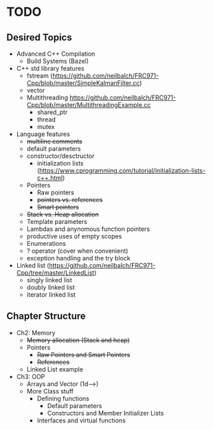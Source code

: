 # TODO

## Desired Topics

- Advanced C++ Compilation
  - Build Systems (Bazel)
- C++ std library features
  - fstream (https://github.com/neilbalch/FRC971-Cpp/blob/master/SimpleKalmanFilter.cc)
  - vector
  - Multithreading https://github.com/neilbalch/FRC971-Cpp/blob/master/MultithreadingExample.cc
    - shared_ptr
    - thread
    - mutex
- Language features
  - ~~multiline comments~~
  - default parameters
  - constructor/desctructor
    - initialization lists (https://www.cprogramming.com/tutorial/initialization-lists-c++.html)
  - Pointers
    - Raw pointers
    - ~~pointers vs. references~~
    - ~~Smart pointers~~
  - ~~Stack vs. Heap allocation~~
  - Template parameters
  - Lambdas and anynomous function pointers
  - productive uses of empty scopes
  - Enumerations
  - ? operator (cover when convenient)
  - exception handling and the try block
- Linked list (https://github.com/neilbalch/FRC971-Cpp/tree/master/LinkedList)
  - singly linked list
  - doubly linked list
  - iterator linked list

## Chapter Structure

- Ch2: Memory
  - ~~Memory allocation (Stack and heap)~~
  - Pointers
    - ~~Raw Pointers and Smart Pointers~~
    - ~~References~~
  - Linked List example
- Ch3: OOP
  - Arrays and Vector (1d-->)
  - More Class stuff
    - Defining functions
      - Default parameters
      - Constructors and Member Initializer Lists
    - Interfaces and virtual functions